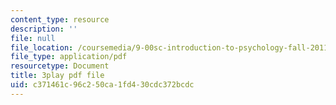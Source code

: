 ```yaml
---
content_type: resource
description: ''
file: null
file_location: /coursemedia/9-00sc-introduction-to-psychology-fall-2011/c371461c96c250ca1fd430cdc372bcdc_SBrCPDC21f4.pdf
file_type: application/pdf
resourcetype: Document
title: 3play pdf file
uid: c371461c-96c2-50ca-1fd4-30cdc372bcdc
---
```

